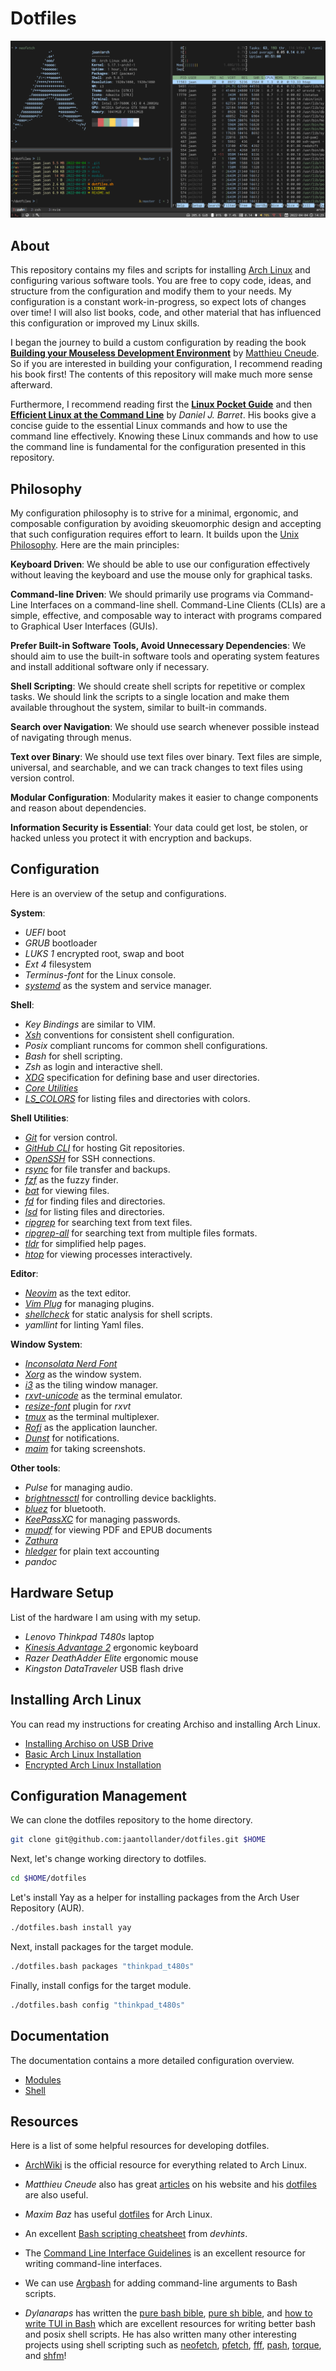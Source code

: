 # Dotfiles
![](./docs/images/desktop.png)


## About
This repository contains my files and scripts for installing [Arch Linux](https://archlinux.org/) and configuring various software tools. You are free to copy code, ideas, and structure from the configuration and modify them to your needs. My configuration is a constant work-in-progress, so expect lots of changes over time! I will also list books, code, and other material that has influenced this configuration or improved my Linux skills.

I began the journey to build a custom configuration by reading the book [**Building your Mouseless Development Environment**](https://themouseless.dev/) by [Matthieu Cneude](https://github.com/Phantas0s). So if you are interested in building your configuration, I recommend reading his book first! The contents of this repository will make much more sense afterward.

Furthermore, I recommend reading first the [**Linux Pocket Guide**](https://linuxpocketguide.com/) and then [**Efficient Linux at the Command Line**](https://efficientlinux.com/) by *Daniel J. Barret*. His books give a concise guide to the essential Linux commands and how to use the command line effectively. Knowing these Linux commands and how to use the command line is fundamental for the configuration presented in this repository. 


## Philosophy
My configuration philosophy is to strive for a minimal, ergonomic, and composable configuration by avoiding skeuomorphic design and accepting that such configuration requires effort to learn. It builds upon the [Unix Philosophy](https://en.wikipedia.org/wiki/Unix_philosophy). Here are the main principles:

**Keyboard Driven**: We should be able to use our configuration effectively without leaving the keyboard and use the mouse only for graphical tasks.

**Command-line Driven**: We should primarily use programs via Command-Line Interfaces on a command-line shell. Command-Line Clients (CLIs) are a simple, effective, and composable way to interact with programs compared to Graphical User Interfaces (GUIs).

**Prefer Built-in Software Tools, Avoid Unnecessary Dependencies**: We should aim to use the built-in software tools and operating system features and install additional software only if necessary.

**Shell Scripting**: We should create shell scripts for repetitive or complex tasks. We should link the scripts to a single location and make them available throughout the system, similar to built-in commands.

**Search over Navigation**: We should use search whenever possible instead of navigating through menus.

**Text over Binary**: We should use text files over binary. Text files are simple, universal, and searchable, and we can track changes to text files using version control.

**Modular Configuration**: Modularity makes it easier to change components and reason about dependencies.

**Information Security is Essential**: Your data could get lost, be stolen, or hacked unless you protect it with encryption and backups.


## Configuration
Here is an overview of the setup and configurations. 

**System**:

- *UEFI* boot
- *GRUB* bootloader
- *LUKS 1* encrypted root, swap and boot
- *Ext 4* filesystem
- *Terminus-font* for the Linux console.
- [*systemd*](https://systemd.io/) as the system and service manager.

**Shell**:

- *Key Bindings* are similar to VIM.
- [*Xsh*](https://github.com/sgleizes/xsh) conventions for consistent shell configuration.
- *Posix* compliant runcoms for common shell configurations.
- *Bash* for shell scripting.
- *Zsh* as login and interactive shell.
- [*XDG*](https://specifications.freedesktop.org/basedir-spec/basedir-spec-latest.html) specification for defining base and user directories.
- [*Core Utilities*](https://wiki.archlinux.org/title/Core_utilities)
- [*LS_COLORS*](https://github.com/trapd00r/LS_COLORS) for listing files and directories with colors.

**Shell Utilities**:

- [*Git*](https://git-scm.com/) for version control.
- [*GitHub CLI*](https://cli.github.com/) for hosting Git repositories.
- [*OpenSSH*](https://github.com/openssh/openssh-portable) for SSH connections.
- [*rsync*](https://rsync.samba.org/) for file transfer and backups.
- [*fzf*](https://github.com/junegunn/fzf) as the fuzzy finder.
- [*bat*](https://github.com/sharkdp/bat) for viewing files.
- [*fd*](https://github.com/sharkdp/fd) for finding files and directories.
- [*lsd*](https://github.com/Peltoche/lsd) for listing files and directories.
- [*ripgrep*](https://github.com/BurntSushi/ripgrep) for searching text from text files.
- [*ripgrep-all*](https://github.com/phiresky/ripgrep-all) for searching text from multiple files formats.
- [*tldr*](https://tldr.sh/) for simplified help pages.
- [*htop*](https://htop.dev/) for viewing processes interactively.

**Editor**:

- [*Neovim*](https://neovim.io/) as the text editor.
- [*Vim Plug*](https://github.com/junegunn/vim-plug) for managing plugins.
- [*shellcheck*](https://github.com/koalaman/shellcheck) for static analysis for shell scripts.
- *yamllint* for linting Yaml files.

**Window System**:

- [*Inconsolata Nerd Font*](https://www.nerdfonts.com/) 
- [*Xorg*](https://www.x.org/) as the window system.
- [*i3*](https://i3wm.org/) as the tiling window manager.
- [*rxvt-unicode*](https://wiki.archlinux.org/title/rxvt-unicode) as the terminal emulator.
- [*resize-font*](https://github.com/simmel/urxvt-resize-font) plugin for *rxvt*
- [*tmux*](https://github.com/tmux/tmux) as the terminal multiplexer.
- [*Rofi*](https://github.com/davatorium/rofi) as the application launcher.
- [*Dunst*](https://dunst-project.org/) for notifications.
- [*maim*](https://github.com/naelstrof/maim) for taking screenshots.

**Other tools**:

- *Pulse* for managing audio.
- [*brightnessctl*](https://github.com/Hummer12007/brightnessctl) for controlling device backlights.
- [*bluez*](http://www.bluez.org/) for bluetooth.
- [*KeePassXC*](https://keepassxc.org) for managing passwords.
- [*mupdf*](https://mupdf.com/) for viewing PDF and EPUB documents
- [*Zathura*](https://pwmt.org/projects/zathura/)
- [*hledger*](https://hledger.org/) for plain text accounting
- *pandoc*


## Hardware Setup
List of the hardware I am using with my setup.

- *Lenovo Thinkpad T480s* laptop
- [*Kinesis Advantage 2*](https://kinesis-ergo.com/keyboards/advantage2-keyboard/) ergonomic keyboard
- *Razer DeathAdder Elite* ergonomic mouse
- *Kingston DataTraveler* USB flash drive


## Installing Arch Linux
You can read my instructions for creating Archiso and installing Arch Linux.

- [Installing Archiso on USB Drive](./install/archiso.sh)
- [Basic Arch Linux Installation](./install/archlinux_basic.bash)
- [Encrypted Arch Linux Installation](./install/archlinux_encrypted.bash)


## Configuration Management
We can clone the dotfiles repository to the home directory. 

```bash
git clone git@github.com:jaantollander/dotfiles.git $HOME
```

Next, let's change working directory to dotfiles.

```bash
cd $HOME/dotfiles
```

Let's install Yay as a helper for installing packages from the Arch User Repository (AUR).

```bash
./dotfiles.bash install yay
```

Next, install packages for the target module.

```bash
./dotfiles.bash packages "thinkpad_t480s"
```

Finally, install configs for the target module.

```bash
./dotfiles.bash config "thinkpad_t480s"
```


## Documentation
The documentation contains a more detailed configuration overview.

- [Modules](./docs/modules.md)
- [Shell](./docs/shell.md)


## Resources
Here is a list of some helpful resources for developing dotfiles.

- [ArchWiki](https://wiki.archlinux.org/) is the official resource for everything related to Arch Linux.

- *Matthieu Cneude* also has great [articles](https://thevaluable.dev/) on his website and his [dotfiles](https://github.com/Phantas0s/.dotfiles) are also useful. 

- *Maxim Baz* has useful [dotfiles](https://github.com/maximbaz/dotfiles) for Arch Linux.

- An excellent [Bash scripting cheatsheet](https://devhints.io/bash) from *devhints*.

- The [Command Line Interface Guidelines](https://clig.dev/) is an excellent resource for writing command-line interfaces.

- We can use [Argbash](https://argbash.io/) for adding command-line arguments to Bash scripts.

- *Dylanaraps* has written the [pure bash bible](https://github.com/dylanaraps/pure-bash-bible), [pure sh bible](https://github.com/dylanaraps/pure-sh-bible), and [how to write TUI in Bash](https://github.com/dylanaraps/writing-a-tui-in-bash) which are excellent resources for writing better bash and posix shell scripts. He has also written many other interesting projects using shell scripting such as [neofetch](https://github.com/dylanaraps/neofetch), [pfetch](https://github.com/dylanaraps/pfetch), [fff](https://github.com/dylanaraps/fff), [pash](https://github.com/dylanaraps/pash), [torque](https://github.com/dylanaraps/torque), and [shfm](https://github.com/dylanaraps/shfm/)!
